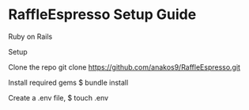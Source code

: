 # RaffleEspresso Setup Guide

Ruby on Rails


Setup

Clone the repo
git clone https://github.com/anakos9/RaffleEspresso.git

Install required gems
$ bundle install

Create a .env file,
$ touch .env
